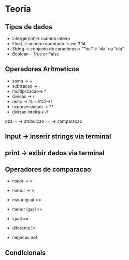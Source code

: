 # Teoria

## Tipos de dados

- Interger(int)-> numero inteiro
- Float -> numero quebrado -> ex: 3.14
- String -> conjunto de caracteres-> ""ou''-> 'ola' ou "ola"
- Boolean - True or False

## Operadores Aritmeticos

- soma -> +
- subtracao -> -
- multiplicacao-> *
- divisao -> /
- resto -> % - 3%2->1
- exponenciacao -> **
- divisao inteira-> //

obs: = -> atribuicao
== -> comparacao
## Input -> inserir strings via terminal
## print -> exibir dados via terminal

## Operadores de comparacao

- maior -> >
- menor -> <
- maior igual >=
- menor igual <=
- igual ==
- diferente !=

- negacao not

## Condicionais